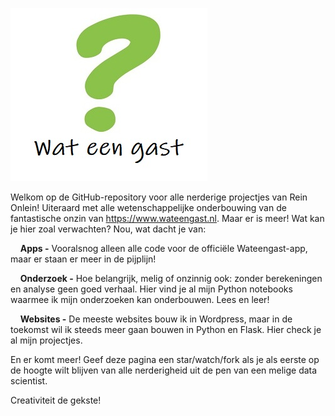![](vraagtekentje-wateengast.jpg)

Welkom op de GitHub-repository voor alle nerderige projectjes van Rein Onlein! Uiteraard met alle wetenschappelijke onderbouwing van de fantastische onzin van https://www.wateengast.nl. Maar er is meer! Wat kan je hier zoal verwachten? Nou, wat dacht je van: 

&nbsp;&nbsp;&nbsp;&nbsp;<strong>Apps -</strong> Vooralsnog alleen alle code voor de officiële Wateengast-app, maar er staan er meer in de pijplijn!

&nbsp;&nbsp;&nbsp;&nbsp;<strong>Onderzoek -</strong> Hoe belangrijk, melig of onzinnig ook: zonder berekeningen en analyse geen goed verhaal. Hier vind je al mijn Python notebooks waarmee ik mijn onderzoeken kan onderbouwen. Lees en leer!
  
&nbsp;&nbsp;&nbsp;&nbsp;<strong>Websites -</strong> De meeste websites bouw ik in Wordpress, maar in de toekomst wil ik steeds meer gaan bouwen in Python en Flask. Hier check je al mijn projectjes.

En er komt meer! Geef deze pagina een star/watch/fork als je als eerste op de hoogte wilt blijven van alle nerderigheid uit de pen van een melige data scientist. 

Creativiteit de gekste!
